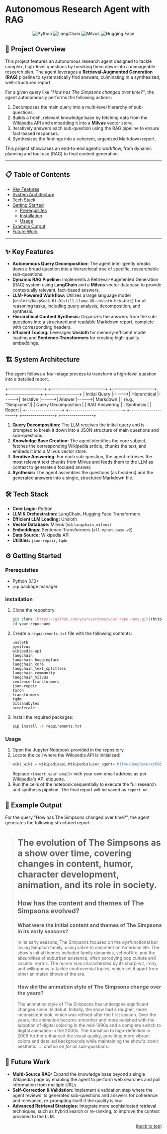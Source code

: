 # Autonomous Research Agent with RAG

<p align="center">
  <img src="https://img.shields.io/badge/Python-3776AB?style=for-the-badge&logo=python&logoColor=white" alt="Python">
  <img src="https://img.shields.io/badge/LangChain-white?style=for-the-badge&logo=langchain&logoColor=black" alt="LangChain">
  <img src="https://img.shields.io/badge/Milvus-00A6A6?style=for-the-badge&logo=milvus&logoColor=white" alt="Milvus">
  <img src="https://img.shields.io/badge/%F0%9F%A4%97%20Hugging%20Face-blue?style=for-the-badge" alt="Hugging Face">
</p>

## 🚀 Project Overview

This project features an autonomous research agent designed to tackle complex, high-level questions by breaking them down into a manageable research plan. The agent leverages a **Retrieval-Augmented Generation (RAG)** pipeline to systematically find answers, culminating in a synthesized, well-structured report.

For a given query like *"How has The Simpsons changed over time?"*, the agent autonomously performs the following actions:
1.  Decomposes the main query into a multi-level hierarchy of sub-questions.
2.  Builds a fresh, relevant knowledge base by fetching data from the Wikipedia API and embedding it into a **Milvus** vector store.
3.  Iteratively answers each sub-question using the RAG pipeline to ensure fact-based responses.
4.  Synthesizes the findings into a coherent, organized Markdown report.

This project showcases an end-to-end agentic workflow, from dynamic planning and tool use (RAG) to final content generation.

---

## 📋 Table of Contents
* [Key Features](#-key-features)
* [System Architecture](#️-system-architecture)
* [Tech Stack](#️-tech-stack)
* [Getting Started](#️-getting-started)
  * [Prerequisites](#prerequisites)
  * [Installation](#installation)
  * [Usage](#usage)
* [Example Output](#-example-output)
* [Future Work](#-future-work)

---

## ✨ Key Features

* **Autonomous Query Decomposition:** The agent intelligently breaks down a broad question into a hierarchical tree of specific, researchable sub-questions.
* **Dynamic RAG Pipeline:** Implements a Retrieval-Augmented Generation (RAG) system using **LangChain** and a **Milvus** vector database to provide contextually relevant, fact-based answers.
* **LLM-Powered Workflow:** Utilizes a large language model (`unsloth/DeepSeek-R1-Distill-Llama-8B-unsloth-bnb-4bit`) for all reasoning tasks, including query analysis, decomposition, and synthesis.
* **Hierarchical Content Synthesis:** Organizes the answers from the sub-questions into a structured and readable Markdown report, complete with corresponding headers.
* **Efficient Tooling:** Leverages **Unsloth** for memory-efficient model loading and **Sentence-Transformers** for creating high-quality embeddings.

## 🏗️ System Architecture

The agent follows a four-stage process to transform a high-level question into a detailed report.


+------------------+      +---------------------------+      +---------------------+      +----------------+      +----------------+
|   Initial Query  |----->|  Hierarchical             |----->|  Iterative          |----->|  Answer         |----->| Markdown       |
| (e.g., "Simpsons")|      |  Query Decomposition      |      |  RAG Answering      |      |  Synthesis      |      |  Report        |
+------------------+      +---------------------------+      +---------------------+      +----------------+      +----------------+


1.  **Query Decomposition:** The LLM receives the initial query and is prompted to break it down into a JSON structure of main questions and sub-questions.
2.  **Knowledge Base Creation:** The agent identifies the core subject, fetches the corresponding Wikipedia article, chunks the text, and embeds it into a Milvus vector store.
3.  **Iterative Answering:** For each sub-question, the agent retrieves the most relevant text chunks from Milvus and feeds them to the LLM as context to generate a focused answer.
4.  **Synthesis:** The agent assembles the questions (as headers) and the generated answers into a single, structured Markdown file.

## 🛠️ Tech Stack

* **Core Logic:** Python
* **LLM & Orchestration:** LangChain, Hugging Face Transformers
* **Efficient LLM Loading:** Unsloth
* **Vector Database:** Milvus (via `langchain_milvus`)
* **Embeddings:** Sentence-Transformers (`all-mpnet-base-v2`)
* **Data Source:** Wikipedia API
* **Utilities:** `json-repair`, `tqdm`

## ⚙️ Getting Started

### Prerequisites

* Python 3.10+
* `pip` package manager

### Installation

1.  Clone the repository:
    ```bash
    git clone [https://github.com/yourusername/your-repo-name.git](https://github.com/yourusername/your-repo-name.git)
    cd your-repo-name
    ```
2.  Create a `requirements.txt` file with the following contents:
    ```
    unsloth
    pymilvus
    wikipedia-api
    langchain
    langchain_huggingface
    langchain_core
    langchain_text_splitters
    langchain_community
    langchain_milvus
    sentence-transformers
    json-repair
    torch
    transformers
    tqdm
    bitsandbytes
    accelerate
    ```
3.  Install the required packages:
    ```bash
    pip install -r requirements.txt
    ```

### Usage
1. Open the Jupyter Notebook provided in the repository.
2. Locate the cell where the Wikipedia API is initialized:
    ```python
    wiki_wiki = wikipediaapi.Wikipedia(user_agent='MilvusDeepResearchBot (<insert your email>)', language='en')
    ```
   Replace `<insert your email>` with your own email address as per Wikipedia's API etiquette.
3. Run the cells of the notebook sequentially to execute the full research and synthesis pipeline. The final report will be saved as `report.md`.

## 📄 Example Output

For the query "How has The Simpsons changed over time?", the agent generates the following structured report:

> # The evolution of The Simpsons as a show over time, covering changes in content, humor, character development, animation, and its role in society.
>
> ## How has the content and themes of The Simpsons evolved?
> ### What were the initial content and themes of The Simpsons in its early seasons?
> In its early seasons, The Simpsons focused on the dysfunctional but loving Simpson family, using satire to comment on American life. The show's initial themes included family dynamics, school life, and the absurdities of suburban existence, often parodying pop culture and societal norms. The humor was characterized by its sharp wit, irony, and willingness to tackle controversial topics, which set it apart from other animated shows of the era.
>
> ### How did the animation style of The Simpsons change over the years?
> The animation style of The Simpsons has undergone significant changes since its debut. Initially, the show had a rougher, more inconsistent look, which was refined after the first season. Over the years, the animation became smoother and more polished with the adoption of digital coloring in the mid-1990s and a complete switch to digital animation in the 2000s. The transition to high-definition in 2009 further enhanced the visual quality, providing more vibrant colors and detailed backgrounds while maintaining the show's iconic aesthetic.
> *... and so on for all sub-questions.*

## 🔮 Future Work

* **Multi-Source RAG:** Expand the knowledge base beyond a single Wikipedia page by enabling the agent to perform web searches and pull information from multiple URLs.
* **Self-Correction & Validation:** Implement a validation step where the agent reviews its generated sub-questions and answers for coherence and relevance, re-prompting itself if the quality is low.
* **Advanced Retrieval Strategies:** Integrate more sophisticated retrieval techniques, such as hybrid search or re-ranking, to improve the context provided to the LLM.

<p align="right">(<a href="#-autonomous-research-agent-with-rag">back to top</a>)</p>
